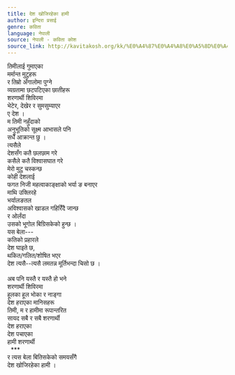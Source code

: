 ```yaml
---
title: देश खोजिरहेका हामी
author: इन्दिरा प्रसाई
genre: कविता
language: नेपाली
source: नेपाली - कविता कोश
source_link: http://kavitakosh.org/kk/%E0%A4%87%E0%A4%A8%E0%A5%8D%E0%A4%A6%E0%A4%BF%E0%A4%B0%E0%A4%BE_%E0%A4%AA%E0%A5%8D%E0%A4%B0%E0%A4%B8%E0%A4%BE%E0%A4%88
---
```


तिमीलाई गुमाएका  
मर्मान्त मुटुहरू  
र तिम्रो अँगालोमा पुग्ने  
व्यग्रतामा छटपटिएका छातीहरू  
शरणार्थी शिविरमा  
भेटेर, देखेर र सुमसुम्याएर  
ए देश ।  
म तिमी नहुँदाको  
अनुभूतिको सूक्ष्म आभासले पनि  
सधैँ आक्रान्त छु ।  
त्यसैले  
देशसँग कतै छलछाम गरे  
कसैले कतै विश्वासघात गरे  
मेरो मुटु चस्कन्छ  
कोही देशलाई  
फगत निजी महत्वाकाङ्क्षाको भर्या ङ बनाएर  
माथि उक्लिरहे  
भर्यालङतल  
अविश्वासको खाडल गहिरिँदै जान्छ  
र ओर्लंदा  
उसको भूगोल बिग्रिसकेको हुन्छ ।  
यस बेला---  
कतिको प्रहारले  
देश घाइते छ,  
थकित/गलित/शोषित भएर  
देश त्यसै--त्यसै लमतन्न मूर्तिभन्दा चिसो छ ।  
   
अब पनि यस्तै र यस्तै हो भने  
शरणार्थी शिविरमा  
हूलका हूल भोका र नाङ्गा  
देश हराएका मानिसहरू  
तिमी, म र हामीमा रूपान्तरित  
सायद सबै र सबै शरणार्थी  
देश हराएका  
देश पचाएका  
हामी शरणार्थी  
  \*\*\*  
र त्यस बेला बितिसकेको समयसँगै  
देश खोजिरहेका हामी ।
